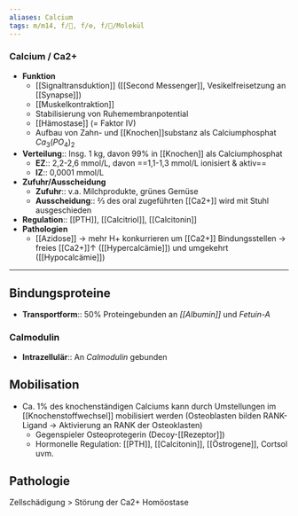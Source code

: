 ```yaml
---
aliases: Calcium
tags: m/m14, f/🧪, f/⚙️, f/🧪/Molekül
---
```

### Calcium / Ca2+
- **Funktion**
	- [[Signaltransduktion]] ([[Second Messenger]], Vesikelfreisetzung an [[Synapse]])
	- [[Muskelkontraktion]]
	- Stabilisierung von Ruhemembranpotential
	- [[Hämostase]] (= Faktor IV)
	- Aufbau von Zahn- und [[Knochen]]substanz als Calciumphosphat $Ca_{3}(PO_{4})_{2}$
- **Verteilung**:: Insg. 1 kg, davon 99% in [[Knochen]] als Calciumphosphat
	- **EZ**:: 2,2-2,6 mmol/L, davon ==1,1-1,3 mmol/L ionisiert & aktiv==
	- **IZ**:: 0,0001 mmol/L
- **Zufuhr/Ausscheidung**
	- **Zufuhr**:: v.a. Milchprodukte, grünes Gemüse
	- **Ausscheidung**:: ⅔ des oral zugeführten [[Ca2+]] wird mit Stuhl ausgeschieden
- **Regulation**:: [[PTH]], [[Calcitriol]], [[Calcitonin]]
- **Pathologien**
	- [[Azidose]] → mehr H+ konkurrieren um [[Ca2+]] Bindungsstellen → freies [[Ca2+]]↑ ([[Hypercalcämie]]) und umgekehrt ([[Hypocalcämie]])

---

##  Bindungsproteine
- **Transportform**:: 50% Proteingebunden an *[[Albumin]]* und *Fetuin-A*
### Calmodulin
- **Intrazellulär**:: An *Calmodulin* gebunden

## Mobilisation
- Ca. 1% des knochenständigen Calciums kann durch Umstellungen im [[Knochenstoffwechsel]] mobilisiert werden (Osteoblasten bilden RANK-Ligand → Aktivierung an RANK der Osteoklasten)
	- Gegenspieler Osteoprotegerin (Decoy-[[Rezeptor]])
	- Hormonelle Regulation: [[PTH]], [[Calcitonin]], [[Östrogene]], Cortsol uvm.

## Pathologie
Zellschädigung > Störung der Ca2+ Homöostase